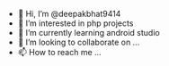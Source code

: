 - 👋 Hi, I’m @deepakbhat9414
- 👀 I’m interested in php projects
- 🌱 I’m currently learning android studio
- 💞️ I’m looking to collaborate on ...
- 📫 How to reach me ...

<!---
deepakbhat9414/deepakbhat9414 is a ✨ special ✨ repository because its `README.md` (this file) appears on your GitHub profile.
You can click the Preview link to take a look at your changes.
--->
